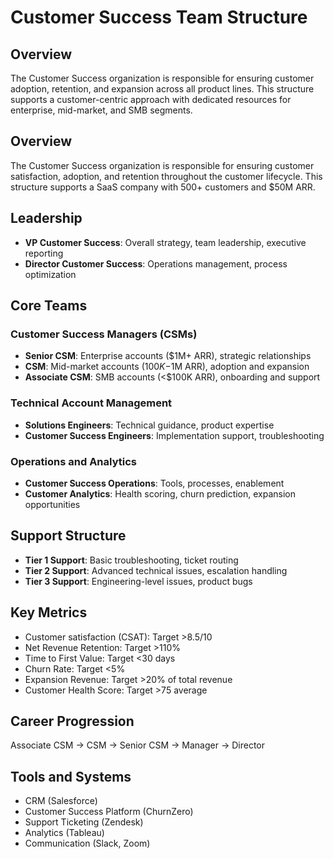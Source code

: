 # Customer Success Team Structure

## Overview
The Customer Success organization is responsible for ensuring customer adoption, retention, and expansion across all product lines. This structure supports a customer-centric approach with dedicated resources for enterprise, mid-market, and SMB segments.

## Overview
The Customer Success organization is responsible for ensuring customer satisfaction, adoption, and retention throughout the customer lifecycle. This structure supports a SaaS company with 500+ customers and $50M ARR.

## Leadership
- **VP Customer Success**: Overall strategy, team leadership, executive reporting
- **Director Customer Success**: Operations management, process optimization

## Core Teams

### Customer Success Managers (CSMs)
- **Senior CSM**: Enterprise accounts ($1M+ ARR), strategic relationships
- **CSM**: Mid-market accounts ($100K-$1M ARR), adoption and expansion
- **Associate CSM**: SMB accounts (<$100K ARR), onboarding and support

### Technical Account Management
- **Solutions Engineers**: Technical guidance, product expertise
- **Customer Success Engineers**: Implementation support, troubleshooting

### Operations and Analytics
- **Customer Success Operations**: Tools, processes, enablement
- **Customer Analytics**: Health scoring, churn prediction, expansion opportunities

## Support Structure
- **Tier 1 Support**: Basic troubleshooting, ticket routing
- **Tier 2 Support**: Advanced technical issues, escalation handling
- **Tier 3 Support**: Engineering-level issues, product bugs

 ## Key Metrics
 - Customer satisfaction (CSAT): Target >8.5/10
 - Net Revenue Retention: Target >110%
 - Time to First Value: Target <30 days
 - Churn Rate: Target <5%
 - Expansion Revenue: Target >20% of total revenue
 - Customer Health Score: Target >75 average

## Career Progression
Associate CSM → CSM → Senior CSM → Manager → Director

## Tools and Systems
- CRM (Salesforce)
- Customer Success Platform (ChurnZero)
- Support Ticketing (Zendesk)
- Analytics (Tableau)
- Communication (Slack, Zoom)
